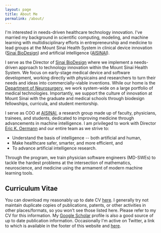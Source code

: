 ```yaml
---
layout: page
title: About Me
permalink: /about/
---
```


I'm interested in needs-driven healthcare technology innovation. I've married my background in scientific computing, modeling, and machine learning with multidisciplinary efforts in entrepreneurship and medicine to lead groups at the Mount Sinai Health System in clinical device innovation ([Sinai BioDesign](http://sinaibio.design)) and artificial intelligence ([AISINAI](http://aisinai.org)). 

I serve as the Director of [Sinai BioDesign](http://sinaibio.design) where we implement a needs-driven approach to technology innovation within the Mount Sinai Health System. We focus on early-stage medical device and software development, working directly with physicains and researchers to turn their needs and ideas into commercially-viable inventions. While our home is the [Department of Neurosurgery](https://icahn.mssm.edu/about/departments/neurosurgery), we work system-wide on a large portfolio of medical technologies. Importantly, we support the culture of innovation at Mount Sinai with the graduate and medical schools through biodesign fellowships, curricula, and student mentorship.

I serve as COO at [AISINAI](http://aisinai.org), a research group made up of faculty, physicians, trainees, and students, dedicated to improving medicine through advancements in machine intelligence. I am privileged to work with Director [Eric K. Oermann](https://twitter.com/ekoermann) and our entire team as we strive to:

* Understand the basis of intelligence -- both artificial and human,
* Make healthcare safer, smarter, and more efficient, and
* To advance artificial intelligence research.

Through the program, we train physician software engineers (MD-SWEs) to tackle the hardest problems at the intersection of mathematics, neuroscience, and medicine using the armament of modern machine learning tools.

## Curriculum Vitae

You can download my reasonably up to date CV [here]({{site.baseurl}}/assets/cv-latest.pdf). I generally try not maintain duplicate copies of publications, patents, or other activities in other places/formats, so you won't see those listed here. Please refer to my CV for this information. My [Google Scholar](https://scholar.google.com/citations?user=WGyKigwAAAAJ) profile is also a good source of up to date publication information. Occasionally I'm active on Twitter, a link to which is available in the footer of this website and [here](https://twitter.com/anthonycosta).
